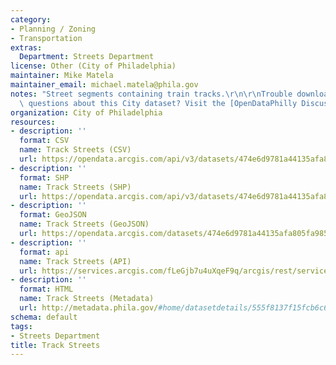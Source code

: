 ```yaml
---
category:
- Planning / Zoning
- Transportation
extras:
  Department: Streets Department
license: Other (City of Philadelphia)
maintainer: Mike Matela
maintainer_email: michael.matela@phila.gov
notes: "Street segments containing train tracks.\r\n\r\nTrouble downloading or have\
  \ questions about this City dataset? Visit the [OpenDataPhilly Discussion Group](http://www.phila.gov/data/discuss/)"
organization: City of Philadelphia
resources:
- description: ''
  format: CSV
  name: Track Streets (CSV)
  url: https://opendata.arcgis.com/api/v3/datasets/474e6d9781a44135afa805fa985bc4ef_0/downloads/data?format=csv&spatialRefId=4326
- description: ''
  format: SHP
  name: Track Streets (SHP)
  url: https://opendata.arcgis.com/api/v3/datasets/474e6d9781a44135afa805fa985bc4ef_0/downloads/data?format=shp&spatialRefId=4326
- description: ''
  format: GeoJSON
  name: Track Streets (GeoJSON)
  url: https://opendata.arcgis.com/datasets/474e6d9781a44135afa805fa985bc4ef_0.geojson
- description: ''
  format: api
  name: Track Streets (API)
  url: https://services.arcgis.com/fLeGjb7u4uXqeF9q/arcgis/rest/services/Tracks/FeatureServer/0/query?outFields=*&where=1%3D1
- description: ''
  format: HTML
  name: Track Streets (Metadata)
  url: http://metadata.phila.gov/#home/datasetdetails/555f8137f15fcb6c6ed44146/representationdetails/5571b1c7e4fb1d91393c21a2/
schema: default
tags:
- Streets Department
title: Track Streets
---
```

